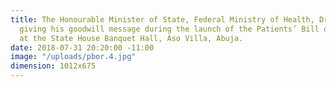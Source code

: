 ```yaml
---
title: The Honourable Minister of State, Federal Ministry of Health, Dr. Osagie Ehanire,
  giving his goodwill message during the launch of the Patients’ Bill of Rights (PBoR)
  at the State House Banquet Hall, Aso Villa, Abuja.
date: 2018-07-31 20:20:00 -11:00
image: "/uploads/pbor.4.jpg"
dimension: 1012x675
---
```



